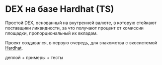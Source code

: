 # DEX на базе Hardhat (TS)

Простой DEX, основанный на внутренней валюте, в которую стейкают поставщики ликвидности, за что получают процент от комиссии площадки, пропорциональный их вкладам.

Проект создавался, в первую очередь, для знакомства с экосистемой [Hardhat](https://hardhat.org/).

деплой + примеры + тесты

